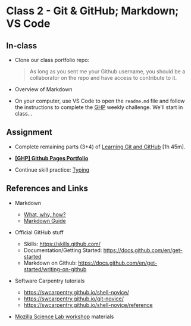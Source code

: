 # Class 2 - Git & GitHub; Markdown; VS Code

## In-class

- Clone our class portfolio repo:
    > As long as you sent me your Github username, you should be a collaborator on the repo and have access to contribute to it.

- Overview of Markdown

- On your computer, use VS Code to open the `readme.md` file and follow the instructions to complete the [GHP](./ghp.md) weekly challenge. We'll start in class...


## Assignment

- Complete remaining parts (3+4) of [Learning Git and GitHub](https://www.linkedin.com/learning/learning-git-and-github-23011330) [1h 45m].

- [**[GHP] Github Pages Portfolio**](./ghp.md)

- Continue skill practice: [Typing](https://typing.com)


## References and Links

- Markdown
    - [What, why, how?](https://www.markdownguide.org/getting-started/)
    - [Markdown Guide](https://www.markdownguide.org/)

- Official GitHub stuff
    - Skills: https://skills.github.com/
    - Documentation/Getting Started: https://docs.github.com/en/get-started
    - Markdown on Github: https://docs.github.com/en/get-started/writing-on-github

- Software Carpentry tutorials
    - https://swcarpentry.github.io/shell-novice/
    - https://swcarpentry.github.io/git-novice/
    - https://swcarpentry.github.io/shell-novice/reference

- [Mozilla Science Lab workshop](https://joeyklee.github.io/friendly-github-intro/) materials
